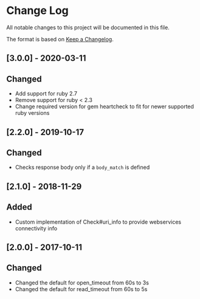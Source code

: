 # Change Log
All notable changes to this project will be documented in this file.

The format is based on [Keep a Changelog](http://keepachangelog.com/).

## [3.0.0] - 2020-03-11
## Changed
- Add support for ruby 2.7
- Remove support for ruby < 2.3
- Change required version for gem heartcheck to fit for newer supported ruby versions

## [2.2.0] - 2019-10-17
## Changed
- Checks response body only if a `body_match` is defined

## [2.1.0] - 2018-11-29
## Added
- Custom implementation of Check#uri_info to provide webservices connectivity info

## [2.0.0] - 2017-10-11
## Changed
- Changed the default for open_timeout from 60s to 3s
- Changed the default for read_timeout from 60s to 5s
